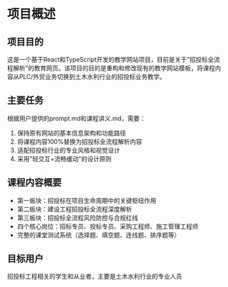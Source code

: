# 项目概述

## 项目目的
这是一个基于React和TypeScript开发的教学网站项目，目前是关于"招投标全流程解析"的教育网页。该项目的目的是重构和修改现有的教学网站模板，将课程内容从PLC/外贸业务切换到土木水利行业的招投标业务教学。

## 主要任务
根据用户提供的prompt.md和课程讲义.md，需要：
1. 保持原有网站的基本信息架构和功能路径
2. 将课程内容100%替换为招投标全流程解析内容
3. 适配招投标行业的专业风格和视觉设计
4. 采用"轻交互+流畅缓动"的设计原则

## 课程内容概要
- 第一板块：招投标在项目生命周期中的关键枢纽作用
- 第二板块：建设工程招投标全流程深度解析
- 第三板块：招投标全流程风险防控与合规红线
- 四个核心岗位：招标专员、投标专员、采购工程师、施工管理工程师
- 完整的课堂测试系统（选择题、填空题、连线题、排序题等）

## 目标用户
招投标工程相关的学生和从业者，主要是土木水利行业的专业人员